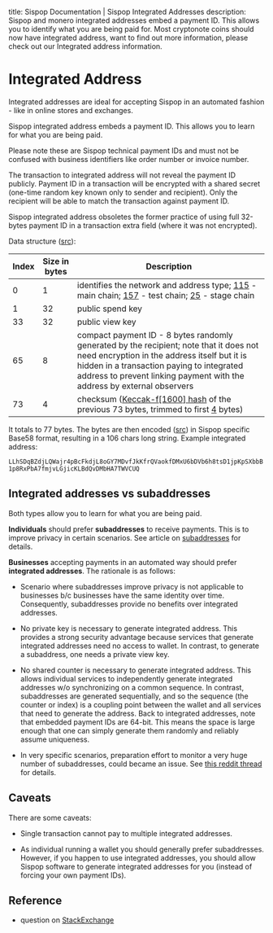 title: Sispop Documentation | Sispop Integrated Addresses 
description: Sispop and monero integrated addresses embed a payment ID. This allows you to identify what you are being paid for. Most cryptonote coins should now have integrated address, want to find out more information, please check out our Integrated address information.

# Integrated Address

Integrated addresses are ideal for accepting Sispop in an automated fashion - like in online stores and exchanges.

Sispop integrated address embeds a payment ID. This allows you to learn for what you are being paid.

Please note these are Sispop technical payment IDs and must not be confused with business identifiers like order number or invoice number.

The transaction to integrated address will not reveal the payment ID publicly.
Payment ID in a transaction will be encrypted with a shared secret (one-time random key known only to sender and recipient).
Only the recipient will be able to match the transaction against payment ID.

Sispop integrated address obsoletes the former practice of using full 32-bytes payment ID in a transaction extra field (where it was not encrypted).

Data structure ([src](https://github.com/sispop-dev/sispop/blob/master/src/cryptonote_basic/cryptonote_basic_impl.cpp#L162)):

Index       | Size in bytes    | Description
------------|------------------|-------------------------------------------------------------
0           | 1                | identifies the network and address type; [115](https://github.com/sispop-dev/sispop/blob/master/src/cryptonote_config.h#L182) - main chain; [157](https://github.com/sispop-dev/sispop/blob/master/src/cryptonote_config.h#L202) - test chain; [25](https://github.com/sispop-dev/sispop/blob/master/src/cryptonote_config.h#L225) - stage chain
1           | 32               | public spend key
33          | 32               | public view key
65          | 8                | compact payment ID -  8 bytes randomly generated by the recipient; note that it does not need encryption in the address itself but it is hidden in a transaction paying to integrated address to prevent linking payment with the address by external observers
73          | 4                | checksum ([Keccak-f[1600] hash](https://github.com/sispop-dev/sispop/blob/master/src/common/base58.cpp#L261) of the previous 73 bytes, trimmed to first [4](https://github.com/sispop-dev/sispop/blob/master/src/common/base58.cpp#L53) bytes)

It totals to 77 bytes. The bytes are then encoded ([src](https://github.com/sispop-dev/sispop/blob/master/src/common/base58.cpp#L240)) in Sispop specific Base58 format, resulting in a 106 chars long string. Example integrated address:

`LLhSDqBZdjLQWajr4pBcFkdjL8oGY7MDvfJkKfrQVaokfDMxU6bDVb6h8tsD1jpKpSXbbB1p8RxPbA7fmjvLGjicKLBdQvDMbHA7TWVCUQ`

## Integrated addresses vs subaddresses

Both types allow you to learn for what you are being paid.

**Individuals** should prefer **subaddresses** to receive payments. This is to improve privacy in certain scenarios. See article on [subaddresses](../SubAddress) for details.

**Businesses** accepting payments in an automated way should prefer **integrated addresses**. The rationale is as follows:

* Scenario where subaddresses improve privacy is not applicable to businesses b/c businesses have the same identity over time. Consequently, subaddresses provide no benefits over integrated addresses.

* No private key is necessary to generate integrated address. This provides a strong security advantage because services that generate integrated addresses need no access to wallet. In contrast, to generate a subaddress, one needs a private view key.

* No shared counter is necessary to generate integrated address. This allows individual services to independently generate integrated addresses w/o synchronizing on a common sequence. In contrast, subaddresses are generated sequentially, and so the sequence (the counter or index) is a coupling point between the wallet and all services that need to generate the address. Back to integrated addresses, note that embedded payment IDs are 64-bit. This means the space is large enough that one can simply generate them randomly and reliably assume uniqueness.

* In very specific scenarios, preparation effort to monitor a very huge number of subaddresses, could became an issue. See [this reddit thread](https://www.reddit.com/r/Monero/comments/9aevri/is_it_fair_to_say_integrated_addresses_are/e4vf47p) for details.


## Caveats

There are some caveats:

* Single transaction cannot pay to multiple integrated addresses.

* As individual running a wallet you should generally prefer subaddresses. However, if you happen to use integrated addresses, you should allow Sispop software to generate integrated addresses for you (instead of forcing your own payment IDs).


## Reference

* question on [StackExchange](https://monero.stackexchange.com/questions/3179/what-is-an-integrated-address) 